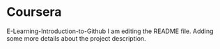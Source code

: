 # Coursera
E-Learning-Introduction-to-Github
I am editing the README file. Adding some more details about the project description.
